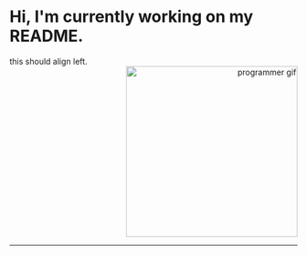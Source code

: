 # Hi, I'm currently working on my README.

<div id="header">
  <div align="left">
    this should align left. 
  </div>
  <div align="right">
    <img src="https://media3.giphy.com/media/765ccrAiB0g9z6EApL/giphy.gif?cid=790b7611a879a08fcb1743b7033ae0977fe66a773c8e19ac&rid=giphy.gif&ct=g" width="300" alt="programmer gif">
  </div>
</div>
<hr />
